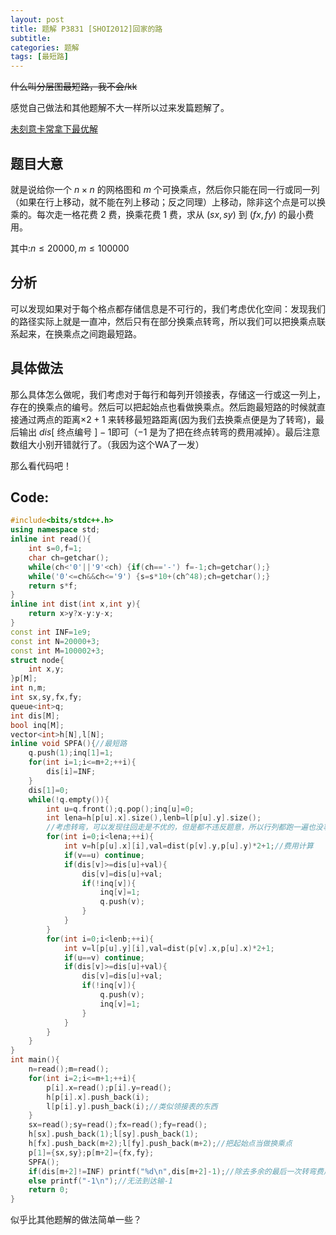 ```yaml
---
layout: post
title: 题解 P3831 [SHOI2012]回家的路
subtitle: 
categories: 题解
tags: [最短路]
---
```


~~什么叫分层图最短路，我不会/kk~~

感觉自己做法和其他题解不大一样所以过来发篇题解了。

[未刻意卡常拿下最优解](https://www.luogu.com.cn/record/58958373)

## 题目大意

就是说给你一个 $n \times n$ 的网格图和 $m$ 个可换乘点，然后你只能在同一行或同一列（如果在行上移动，就不能在列上移动；反之同理）上移动，除非这个点是可以换乘的。每次走一格花费 $2$ 费，换乘花费 $1$ 费，求从 $(sx,sy)$ 到 $(fx,fy)$ 的最小费用。

其中:$n \leqslant 20000,m \leqslant 100000$ 

## 分析

可以发现如果对于每个格点都存储信息是不可行的，我们考虑优化空间：发现我们的路径实际上就是一直冲，然后只有在部分换乘点转弯，所以我们可以把换乘点联系起来，在换乘点之间跑最短路。

## 具体做法

那么具体怎么做呢，我们考虑对于每行和每列开领接表，存储这一行或这一列上，存在的换乘点的编号。然后可以把起始点也看做换乘点。然后跑最短路的时候就直接通过两点的距离$\times 2 + 1$ 来转移最短路距离(因为我们去换乘点便是为了转弯)，最后输出 $dis[$ 终点编号 $]-1$即可（$-1$ 是为了把在终点转弯的费用减掉）。最后注意数组大小别开错就行了。（我因为这个WA了一发）

那么看代码吧！
## Code:
```cpp
#include<bits/stdc++.h>
using namespace std;
inline int read(){
	int s=0,f=1;
	char ch=getchar();
	while(ch<'0'||'9'<ch) {if(ch=='-') f=-1;ch=getchar();}
	while('0'<=ch&&ch<='9') {s=s*10+(ch^48);ch=getchar();}
	return s*f;
}
inline int dist(int x,int y){
	return x>y?x-y:y-x;
}
const int INF=1e9;
const int N=20000+3;
const int M=100002+3;
struct node{
	int x,y;
}p[M];
int n,m;
int sx,sy,fx,fy;
queue<int>q;
int dis[M];
bool inq[M];
vector<int>h[N],l[N];
inline void SPFA(){//最短路
	q.push(1);inq[1]=1;
	for(int i=1;i<=m+2;++i){
		dis[i]=INF;
	}
	dis[1]=0;
	while(!q.empty()){
		int u=q.front();q.pop();inq[u]=0;
		int lena=h[p[u].x].size(),lenb=l[p[u].y].size();
		//考虑转弯，可以发现往回走是不优的，但是都不违反题意，所以行列都跑一遍也没事。
		for(int i=0;i<lena;++i){
			int v=h[p[u].x][i],val=dist(p[v].y,p[u].y)*2+1;//费用计算
			if(v==u) continue;
			if(dis[v]>=dis[u]+val){
				dis[v]=dis[u]+val;
				if(!inq[v]){
					inq[v]=1;
					q.push(v);
				}
			}
		}
		for(int i=0;i<lenb;++i){
			int v=l[p[u].y][i],val=dist(p[v].x,p[u].x)*2+1;
			if(u==v) continue;
			if(dis[v]>=dis[u]+val){
				dis[v]=dis[u]+val;
				if(!inq[v]){
					q.push(v);
					inq[v]=1;
				}
			}
		}
	}
}
int main(){
	n=read();m=read();
	for(int i=2;i<=m+1;++i){
		p[i].x=read();p[i].y=read();
		h[p[i].x].push_back(i);
		l[p[i].y].push_back(i);//类似领接表的东西
	}
	sx=read();sy=read();fx=read();fy=read();
	h[sx].push_back(1);l[sy].push_back(1);
	h[fx].push_back(m+2);l[fy].push_back(m+2);//把起始点当做换乘点
	p[1]={sx,sy};p[m+2]={fx,fy};
	SPFA();
	if(dis[m+2]!=INF) printf("%d\n",dis[m+2]-1);//除去多余的最后一次转弯费用
	else printf("-1\n");//无法到达输-1
	return 0;
}
```

似乎比其他题解的做法简单一些？